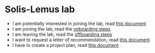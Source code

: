 # Solis-Lemus lab

- I am potentially interested in joining the lab, read [this document](https://github.com/solislemuslab/lab-dynamics/blob/master/interest-in-lab.md)
- I am joining the lab, read the [onboarding steps](https://github.com/solislemuslab/lab-dynamics/blob/master/on-off-boarding.md)
- I am leaving the lab, read the [offboarding steps](https://github.com/solislemuslab/lab-dynamics/blob/master/on-off-boarding.md)
- I want to request a letter of recommendation, read [this document](https://github.com/solislemuslab/lab-dynamics/blob/master/lor-guidelines.md)
- I have to create a project plan, read [this document](https://github.com/solislemuslab/lab-dynamics/blob/master/project-plan.md)